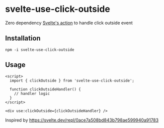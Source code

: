 # svelte-use-click-outside

Zero dependency [Svelte's action](https://svelte.dev/docs#use_action) to handle click outside event

## Installation

```
npm -i svelte-use-click-outside
```

## Usage

```svelte
<script>
  import { clickOutside } from 'svelte-use-click-outside';

  function clickOutsideHandler() {
    // handler logic
  }
</script>

<div use:clickOutside={clickOutsideHandler} />
```

Inspired by https://svelte.dev/repl/0ace7a508bd843b798ae599940a91783
